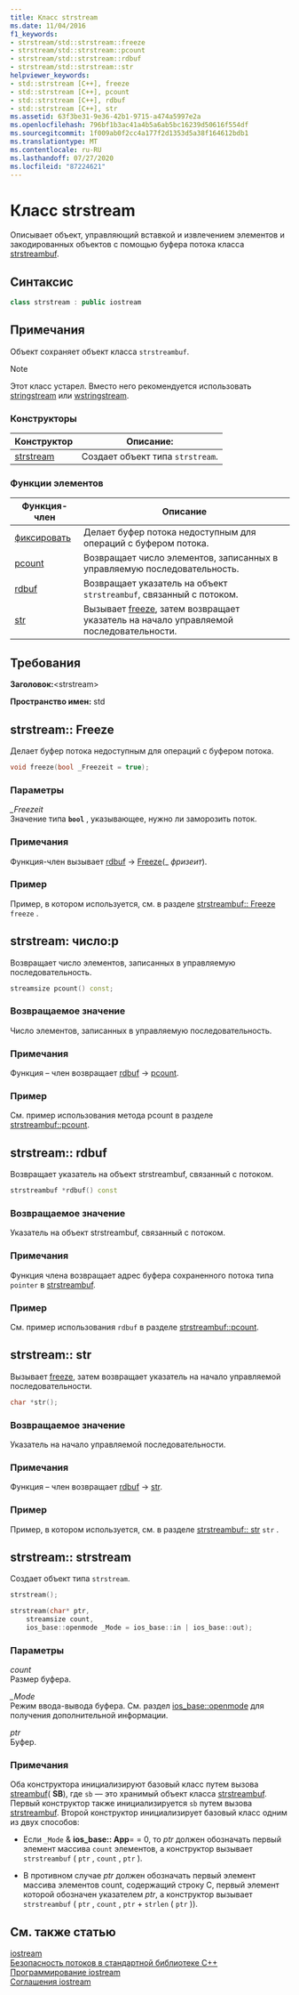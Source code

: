 ```yaml
---
title: Класс strstream
ms.date: 11/04/2016
f1_keywords:
- strstream/std::strstream::freeze
- strstream/std::strstream::pcount
- strstream/std::strstream::rdbuf
- strstream/std::strstream::str
helpviewer_keywords:
- std::strstream [C++], freeze
- std::strstream [C++], pcount
- std::strstream [C++], rdbuf
- std::strstream [C++], str
ms.assetid: 63f3be31-9e36-42b1-9715-a474a5997e2a
ms.openlocfilehash: 796bf1b3ac41a4b5a6ab5bc16239d50616f554df
ms.sourcegitcommit: 1f009ab0f2cc4a177f2d1353d5a38f164612bdb1
ms.translationtype: MT
ms.contentlocale: ru-RU
ms.lasthandoff: 07/27/2020
ms.locfileid: "87224621"
---
```

# <a name="strstream-class"></a>Класс strstream

Описывает объект, управляющий вставкой и извлечением элементов и закодированных объектов с помощью буфера потока класса [strstreambuf](../standard-library/strstreambuf-class.md).

## <a name="syntax"></a>Синтаксис

```cpp
class strstream : public iostream
```

## <a name="remarks"></a>Примечания

Объект сохраняет объект класса `strstreambuf`.

> [!NOTE]
> Этот класс устарел. Вместо него рекомендуется использовать [stringstream](../standard-library/sstream-typedefs.md#stringstream) или [wstringstream](../standard-library/sstream-typedefs.md#wstringstream).

### <a name="constructors"></a>Конструкторы

|Конструктор|Описание:|
|-|-|
|[strstream](#strstream)|Создает объект типа `strstream`.|

### <a name="member-functions"></a>Функции элементов

|Функция-член|Описание|
|-|-|
|[фиксировать](#freeze)|Делает буфер потока недоступным для операций с буфером потока.|
|[pcount](#pcount)|Возвращает число элементов, записанных в управляемую последовательность.|
|[rdbuf](#rdbuf)|Возвращает указатель на объект `strstreambuf`, связанный с потоком.|
|[str](#str)|Вызывает [freeze](../standard-library/strstreambuf-class.md#freeze), затем возвращает указатель на начало управляемой последовательности.|

## <a name="requirements"></a>Требования

**Заголовок:**\<strstream>

**Пространство имен:** std

## <a name="strstreamfreeze"></a><a name="freeze"></a>strstream:: Freeze

Делает буфер потока недоступным для операций с буфером потока.

```cpp
void freeze(bool _Freezeit = true);
```

### <a name="parameters"></a>Параметры

*_Freezeit*\
Значение типа **`bool`** , указывающее, нужно ли заморозить поток.

### <a name="remarks"></a>Примечания

Функция-член вызывает [rdbuf](#rdbuf)  ->  [Freeze](../standard-library/strstreambuf-class.md#freeze)(_ *фризеит*).

### <a name="example"></a>Пример

Пример, в котором используется, см. в разделе [strstreambuf:: Freeze](../standard-library/strstreambuf-class.md#freeze) `freeze` .

## <a name="strstreampcount"></a><a name="pcount"></a>strstream: число:p

Возвращает число элементов, записанных в управляемую последовательность.

```cpp
streamsize pcount() const;
```

### <a name="return-value"></a>Возвращаемое значение

Число элементов, записанных в управляемую последовательность.

### <a name="remarks"></a>Примечания

Функция – член возвращает [rdbuf](#rdbuf)  ->  [pcount](../standard-library/strstreambuf-class.md#pcount).

### <a name="example"></a>Пример

См. пример использования метода pcount в разделе [strstreambuf::pcount](../standard-library/strstreambuf-class.md#pcount).

## <a name="strstreamrdbuf"></a><a name="rdbuf"></a>strstream:: rdbuf

Возвращает указатель на объект strstreambuf, связанный с потоком.

```cpp
strstreambuf *rdbuf() const
```

### <a name="return-value"></a>Возвращаемое значение

Указатель на объект strstreambuf, связанный с потоком.

### <a name="remarks"></a>Примечания

Функция члена возвращает адрес буфера сохраненного потока типа `pointer` в [strstreambuf](../standard-library/strstreambuf-class.md).

### <a name="example"></a>Пример

См. пример использования `rdbuf` в разделе [strstreambuf::pcount](../standard-library/strstreambuf-class.md#pcount).

## <a name="strstreamstr"></a><a name="str"></a>strstream:: str

Вызывает [freeze](../standard-library/strstreambuf-class.md#freeze), затем возвращает указатель на начало управляемой последовательности.

```cpp
char *str();
```

### <a name="return-value"></a>Возвращаемое значение

Указатель на начало управляемой последовательности.

### <a name="remarks"></a>Примечания

Функция – член возвращает [rdbuf](#rdbuf)  ->  [str](../standard-library/strstreambuf-class.md#str).

### <a name="example"></a>Пример

Пример, в котором используется, см. в разделе [strstreambuf:: str](../standard-library/strstreambuf-class.md#str) `str` .

## <a name="strstreamstrstream"></a><a name="strstream"></a>strstream:: strstream

Создает объект типа `strstream`.

```cpp
strstream();

strstream(char* ptr,
    streamsize count,
    ios_base::openmode _Mode = ios_base::in | ios_base::out);
```

### <a name="parameters"></a>Параметры

*count*\
Размер буфера.

*_Mode*\
Режим ввода-вывода буфера. См. раздел [ios_base::openmode](../standard-library/ios-base-class.md#openmode) для получения дополнительной информации.

*ptr*\
Буфер.

### <a name="remarks"></a>Примечания

Оба конструктора инициализируют базовый класс путем вызова [streambuf](../standard-library/streambuf-typedefs.md#streambuf)( **SB**), где `sb` — это хранимый объект класса [strstreambuf](../standard-library/strstreambuf-class.md). Первый конструктор также инициализируется `sb` путем вызова [strstreambuf](../standard-library/strstreambuf-class.md#strstreambuf). Второй конструктор инициализирует базовый класс одним из двух способов:

- Если `_Mode`  &  **ios_base:: App**= = 0, то *ptr* должен обозначать первый элемент массива `count` элементов, а конструктор вызывает `strstreambuf` ( `ptr` , `count` , `ptr` ).

- В противном случае *ptr* должен обозначать первый элемент массива элементов count, содержащий строку C, первый элемент которой обозначен указателем *ptr*, а конструктор вызывает `strstreambuf` ( `ptr` , `count` , `ptr`  +  `strlen` ( `ptr` )).

## <a name="see-also"></a>См. также статью

[iostream](../standard-library/istream-typedefs.md#iostream)\
[Безопасность потоков в стандартной библиотеке C++](../standard-library/thread-safety-in-the-cpp-standard-library.md)\
[Программирование iostream](../standard-library/iostream-programming.md)\
[Соглашения iostream](../standard-library/iostreams-conventions.md)
